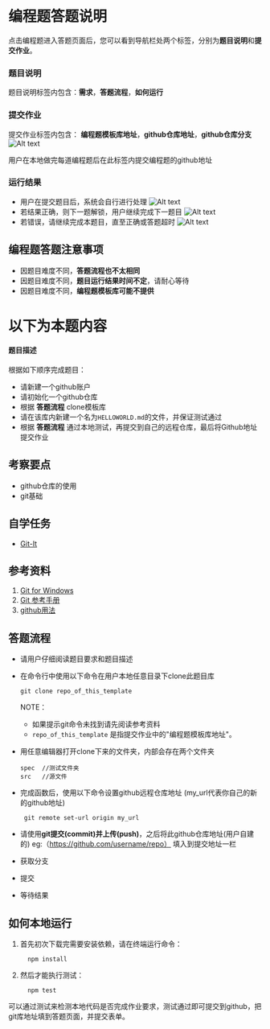 # 编程题答题说明
点击编程题进入答题页面后，您可以看到导航栏处两个标签，分别为**题目说明**和**提交作业**。

### 题目说明
题目说明标签内包含：**需求**，**答题流程**，**如何运行**

### 提交作业
提交作业标签内包含：
**编程题模板库地址**，**github仓库地址**，**github仓库分支**
![Alt text](http://static.zybuluo.com/zhongjianxin/3zviwytdqu37lgfta8o0ff32/1.jpg)

用户在本地做完每道编程题后在此标签内提交编程题的github地址
### 运行结果
- 用户在提交题目后，系统会自行进行处理
![Alt text](http://static.zybuluo.com/zhongjianxin/lrcornysit0irzxa84uh11fe/4.jpg)
- 若结果正确，则下一题解锁，用户继续完成下一题目
![Alt text](http://static.zybuluo.com/zhongjianxin/nqfbczviajqbez20hon7akiw/2.jpg)
- 若错误，请继续完成本题目，直至正确或答题超时
![Alt text](http://static.zybuluo.com/zhongjianxin/yjo2ywupbubzwg68brmodig1/3.jpg)
  
## 编程题答题注意事项
- 因题目难度不同，**答题流程也不太相同**
- 因题目难度不同，**题目运行结果时间不定**，请耐心等待
- 因题目难度不同，**编程题模板库可能不提供**

# 以下为本题内容
#### 题目描述
根据如下顺序完成题目：
- 请新建一个github账户
- 请初始化一个github仓库
- 根据 **答题流程** clone模板库
- 请在该库内新建一个名为`HELLOWORLD.md`的文件，并保证测试通过
- 根据 **答题流程** 通过本地测试，再提交到自己的远程仓库，最后将Github地址提交作业
## 考察要点
- github仓库的使用
- git基础

## 自学任务
- [Git-It](https://github.com/jlord/git-it-electron/releases)

## 参考资料
1. [Git for Windows](https://github.com/doggy8088/Learn-Git-in-30-days/blob/master/zh-tw/02.md)
2. [Git 参考手册](http://gitref.org/zh/index.html)
4. [github用法](https://guides.github.com/activities/hello-world/)

## 答题流程
- 请用户仔细阅读题目要求和题目描述

- 在命令行中使用以下命令在用户本地任意目录下clone此题目库
    ```
    git clone repo_of_this_template
    ```
    NOTE：
    - 如果提示git命令未找到请先阅读参考资料
    - `repo_of_this_template` 是指提交作业中的"编程题模板库地址"。
- 用任意编辑器打开clone下来的文件夹，内部会存在两个文件夹
    ```
    spec  //测试文件夹
    src   //源文件
    ``` 
- 完成函数后，使用以下命令设置github远程仓库地址 (my_url代表你自己的新的github地址)
    ```
     git remote set-url origin my_url
    ```
- 请使用**git提交(commit)**并**上传(push)**，之后将此github仓库地址(用户自建的) eg:（https://github.com/username/repo） 填入到提交地址一栏 
- 获取分支
- 提交
- 等待结果

## 如何本地运行
1. 首先初次下载完需要安装依赖，请在终端运行命令：
    ```
      npm install
    ```

2. 然后才能执行测试：

    ```
      npm test
    ```
可以通过测试来检测本地代码是否完成作业要求，测试通过即可提交到github，把git库地址填到答题页面，并提交表单。

